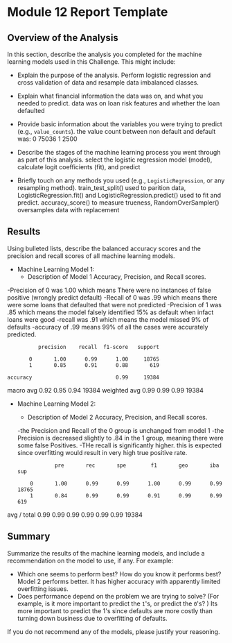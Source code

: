 # Module 12 Report Template

## Overview of the Analysis

In this section, describe the analysis you completed for the machine learning models used in this Challenge. This might include:

* Explain the purpose of the analysis.
Perform logistic regression and cross validation of data and resample data imbalanced classes.

* Explain what financial information the data was on, and what you needed to predict.
data was on loan risk features and whether the loan defaulted
* Provide basic information about the variables you were trying to predict (e.g., `value_counts`).
the value count between non default and default was:
0    75036
1     2500
* Describe the stages of the machine learning process you went through as part of this analysis.
select the logistic regression model (model), calculate logit coefficients (fit), and predict 
* Briefly touch on any methods you used (e.g., `LogisticRegression`, or any resampling method).
train_test_split() used to parition data, LogisticRegression.fit() and LogisticRegression.predict() used to fit and predict.  accuracy_score() to measure trueness, RandomOverSampler() oversamples data with replacement 
## Results

Using bulleted lists, describe the balanced accuracy scores and the precision and recall scores of all machine learning models.

* Machine Learning Model 1:
  * Description of Model 1 Accuracy, Precision, and Recall scores.

-Precision of 0 was 1.00 which means There were no instances of false positive (wrongly predict default)
-Recall of 0 was .99 which means there were some loans that defaulted that were not predicted
-Precision of 1 was .85 which means the model falsely identified 15% as default when infact loans were good
-recall was .91 which means the model missed 9% of defaults
-accuracy of .99 means 99% of all the cases were accurately predicted.


              precision    recall  f1-score   support

           0       1.00      0.99      1.00     18765
           1       0.85      0.91      0.88       619

    accuracy                           0.99     19384
   macro avg       0.92      0.95      0.94     19384
weighted avg       0.99      0.99      0.99     19384




* Machine Learning Model 2:
  * Description of Model 2 Accuracy, Precision, and Recall scores.
  
  
  -the Precision and Recall of the 0 group is unchanged from model 1
  -the Precision is decreased slightly to .84 in the 1 group, meaning there were some false Positives.
  -THe recall is significantly higher.  this is expected since overfitting would result in very high true positive rate.

  
  
                  pre       rec       spe        f1       geo       iba       sup

          0       1.00      0.99      0.99      1.00      0.99      0.99     18765
          1       0.84      0.99      0.99      0.91      0.99      0.99       619

avg / total       0.99      0.99      0.99      0.99      0.99      0.99     19384

## Summary

Summarize the results of the machine learning models, and include a recommendation on the model to use, if any. For example:
* Which one seems to perform best? How do you know it performs best?
Model 2 performs better.  It has higher accuracy with apparently limited overfitting issues.
* Does performance depend on the problem we are trying to solve? (For example, is it more important to predict the `1`'s, or predict the `0`'s? )
Its more important to predict the 1's since defaults are more costly than turning down business due to overfitting of defaults.

If you do not recommend any of the models, please justify your reasoning.
